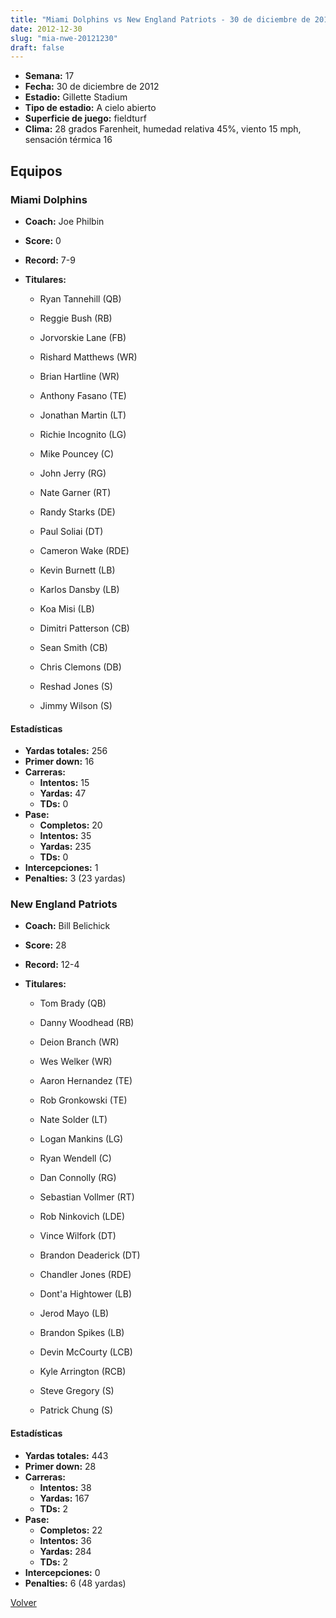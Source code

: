 ```yaml
---
title: "Miami Dolphins vs New England Patriots - 30 de diciembre de 2012"
date: 2012-12-30
slug: "mia-nwe-20121230"
draft: false
---
```


- **Semana:** 17
- **Fecha:** 30 de diciembre de 2012
- **Estadio:** Gillette Stadium
- **Tipo de estadio:** A cielo abierto
- **Superficie de juego:** fieldturf
- **Clima:** 28 grados Farenheit, humedad relativa 45%, viento 15 mph, sensación térmica 16

## Equipos


### Miami Dolphins
* **Coach:** Joe Philbin
* **Score:** 0
* **Record:** 7-9
* **Titulares:** 

  * Ryan Tannehill (QB) 

  * Reggie Bush (RB) 

  * Jorvorskie Lane (FB) 

  * Rishard Matthews (WR) 

  * Brian Hartline (WR) 

  * Anthony Fasano (TE) 

  * Jonathan Martin (LT) 

  * Richie Incognito (LG) 

  * Mike Pouncey (C) 

  * John Jerry (RG) 

  * Nate Garner (RT) 

  * Randy Starks (DE) 

  * Paul Soliai (DT) 

  * Cameron Wake (RDE) 

  * Kevin Burnett (LB) 

  * Karlos Dansby (LB) 

  * Koa Misi (LB) 

  * Dimitri Patterson (CB) 

  * Sean Smith (CB) 

  * Chris Clemons (DB) 

  * Reshad Jones (S) 

  * Jimmy Wilson (S) 

#### Estadísticas
* **Yardas totales:** 256
* **Primer down:** 16
* **Carreras:**
  * **Intentos:** 15
  * **Yardas:** 47
  * **TDs:** 0
* **Pase:**
  * **Completos:** 20
  * **Intentos:** 35
  * **Yardas:** 235
  * **TDs:** 0
* **Intercepciones:** 1
* **Penalties:** 3 (23 yardas)

### New England Patriots
* **Coach:** Bill Belichick
* **Score:** 28
* **Record:** 12-4
* **Titulares:** 

  * Tom Brady (QB) 

  * Danny Woodhead (RB) 

  * Deion Branch (WR) 

  * Wes Welker (WR) 

  * Aaron Hernandez (TE) 

  * Rob Gronkowski (TE) 

  * Nate Solder (LT) 

  * Logan Mankins (LG) 

  * Ryan Wendell (C) 

  * Dan Connolly (RG) 

  * Sebastian Vollmer (RT) 

  * Rob Ninkovich (LDE) 

  * Vince Wilfork (DT) 

  * Brandon Deaderick (DT) 

  * Chandler Jones (RDE) 

  * Dont'a Hightower (LB) 

  * Jerod Mayo (LB) 

  * Brandon Spikes (LB) 

  * Devin McCourty (LCB) 

  * Kyle Arrington (RCB) 

  * Steve Gregory (S) 

  * Patrick Chung (S) 

#### Estadísticas
* **Yardas totales:** 443
* **Primer down:** 28
* **Carreras:**
  * **Intentos:** 38
  * **Yardas:** 167
  * **TDs:** 2
* **Pase:**
  * **Completos:** 22
  * **Intentos:** 36
  * **Yardas:** 284
  * **TDs:** 2
* **Intercepciones:** 0
* **Penalties:** 6 (48 yardas)


[Volver](/historia/2012)
